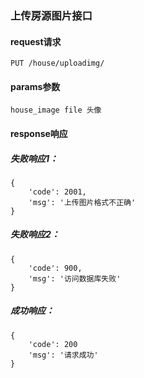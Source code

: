 
### 上传房源图片接口

#### request请求

    PUT /house/uploadimg/

#### params参数

    house_image file 头像

#### response响应

##### 失败响应1：

    {
        'code': 2001,
        'msg': '上传图片格式不正确'
    }

##### 失败响应2：

    {
        'code': 900,
        'msg': '访问数据库失败'
    }

##### 成功响应：

    {
        'code': 200
        'msg': '请求成功'
    }